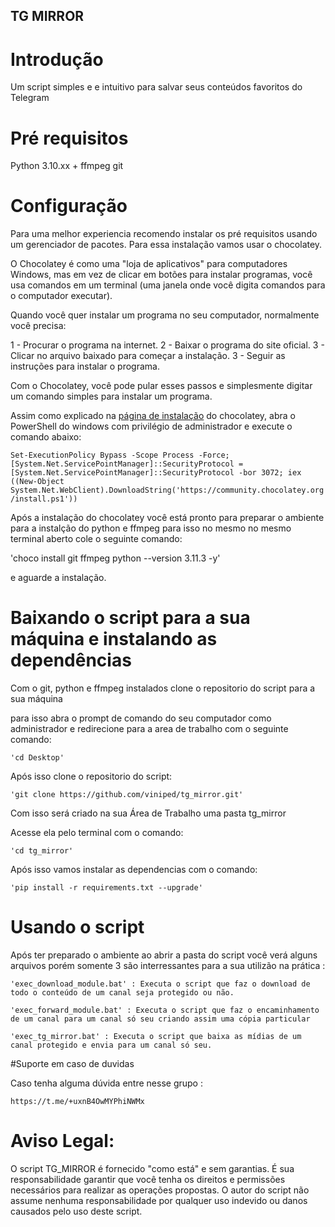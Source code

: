 ## TG MIRROR 

# Introdução

Um script simples e e intuitivo para salvar seus conteúdos favoritos do Telegram 

# Pré requisitos 

Python 3.10.xx + 
ffmpeg
git

# Configuração

Para uma melhor experiencia recomendo instalar os pré requisitos usando um gerenciador de pacotes. Para essa instalação vamos usar o chocolatey.

O Chocolatey é como uma "loja de aplicativos" para computadores Windows, mas em vez de clicar em botões para instalar programas, você usa comandos em um terminal (uma janela onde você digita comandos para o computador executar).

Quando você quer instalar um programa no seu computador, normalmente você precisa:

1 - Procurar o programa na internet.
2 - Baixar o programa do site oficial.
3 - Clicar no arquivo baixado para começar a instalação.
3 - Seguir as instruções para instalar o programa.

Com o Chocolatey, você pode pular esses passos e simplesmente digitar um comando simples para instalar um programa.

Assim como explicado na [página de instalação](https://chocolatey.org/install) do chocolatey, abra o PowerShell do windows com privilégio de administrador e execute o comando abaixo:

`Set-ExecutionPolicy Bypass -Scope Process -Force; [System.Net.ServicePointManager]::SecurityProtocol = [System.Net.ServicePointManager]::SecurityProtocol -bor 3072; iex ((New-Object System.Net.WebClient).DownloadString('https://community.chocolatey.org/install.ps1'))`

Após a instalação do chocolatey você está pronto para preparar o ambiente para a instalção do 
python e ffmpeg para isso no mesmo no mesmo terminal aberto cole o seguinte comando:

'choco install git ffmpeg python --version 3.11.3 -y'

e aguarde a instalação.

# Baixando o script para a sua máquina e instalando as dependências

Com o git, python e ffmpeg instalados clone o repositorio do script para a sua máquina 

para isso abra o prompt de comando do seu computador como administrador e redirecione para a area de trabalho com o seguinte comando:

	'cd Desktop'
	
Após isso clone o repositorio do script:

	'git clone https://github.com/viniped/tg_mirror.git'
	
Com isso será criado na sua Área de Trabalho uma pasta tg_mirror

Acesse ela pelo terminal com o comando: 

	'cd tg_mirror'

Após isso vamos instalar as dependencias com o comando:

	'pip install -r requirements.txt --upgrade'

# Usando o script 

Após ter preparado o ambiente ao abrir a pasta do script você verá alguns arquivos porém somente 3 são interressantes para a sua utilizão na prática :

	'exec_download_module.bat' : Executa o script que faz o download de todo o conteúdo de um canal seja protegido ou não.

	'exec_forward_module.bat' : Executa o script que faz o encaminhamento de um canal para um canal só seu criando assim uma cópia particular	

	'exec_tg_mirror.bat' : Executa o script que baixa as mídias de um canal protegido e envia para um canal só seu.
	
#Suporte em caso de duvidas 

Caso tenha alguma dúvida entre nesse grupo :

	https://t.me/+uxnB4OwMYPhiNWMx
	
# Aviso Legal:

O script TG_MIRROR é fornecido "como está" e sem garantias. É sua responsabilidade garantir que você tenha os direitos e permissões necessários para realizar as operações propostas. O autor do script não assume nenhuma responsabilidade por qualquer uso indevido ou danos causados pelo uso deste script.	 		
		
			

 

